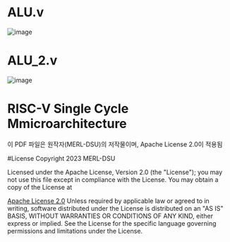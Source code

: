 # ALU.v
![image](https://github.com/user-attachments/assets/92e43b2f-508b-4a66-acc1-86152431e8d5)


# ALU_2.v
![image](https://github.com/user-attachments/assets/bb3fb027-43d4-4edd-b9db-4c50248c1030)


# RISC-V Single Cycle Mmicroarchitecture
이 PDF 파일은 원작자(MERL-DSU)의 저작물이며, Apache License 2.0이 적용됨


#License
Copyright 2023 MERL-DSU

Licensed under the Apache License, Version 2.0 (the "License"); you may not use this file except in compliance with the License. You may obtain a copy of the License at

[Apache License 2.0](http://www.apache.org/licenses/LICENSE-2.0)
Unless required by applicable law or agreed to in writing, software distributed under the License is distributed on an "AS IS" BASIS, WITHOUT WARRANTIES OR CONDITIONS OF ANY KIND, either express or implied. See the License for the specific language governing permissions and limitations under the License.
